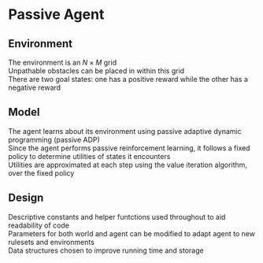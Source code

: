 # Passive Agent

## Environment
The environment is an $N\times{}M$ grid  
Unpathable obstacles can be placed in within this grid  
There are two goal states: one has a positive reward while the other has a negative reward

## Model
The agent learns about its environment using passive adaptive dynamic programming (passive ADP)  
Since the agent performs passive reinforcement learning, it follows a fixed policy to determine utilities of states it encounters  
Utilities are approximated at each step using the value iteration algorithm, over the fixed policy

## Design
Descriptive constants and helper funtctions used throughout to aid readability of code  
Parameters for both world and agent can be modified to adapt agent to new rulesets and environments  
Data structures chosen to improve running time and storage
